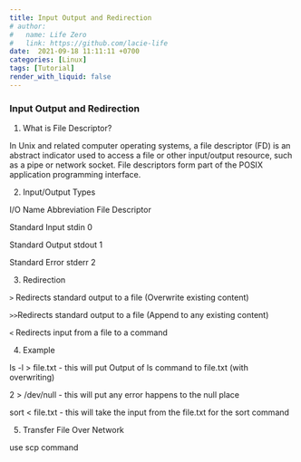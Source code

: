 ```yaml
---
title: Input Output and Redirection
# author:
#   name: Life Zero
#   link: https://github.com/lacie-life
date:  2021-09-18 11:11:11 +0700
categories: [Linux]
tags: [Tutorial]
render_with_liquid: false
---
```


### Input Output and Redirection

1. What is File Descriptor?

In Unix and related computer operating systems, a file descriptor (FD) is an abstract indicator used to access a file or other input/output resource, such as a pipe or network socket. File descriptors form part of the POSIX application programming interface.

2. Input/Output Types

I/O Name Abbreviation File Descriptor

Standard Input stdin 0

Standard Output stdout 1

Standard Error stderr 2

3. Redirection

``` > ``` Redirects standard output to a file (Overwrite existing content)

``` >> ```Redirects standard output to a file (Append to any existing content)

``` < ``` Redirects input from a file to a command

4. Example

ls -l > file.txt - this will put Output of ls command to file.txt (with overwriting)

2 > /dev/null - this will put any error happens to the null place

sort < file.txt - this will take the input from the file.txt for the sort command

5. Transfer File Over Network

use scp command



